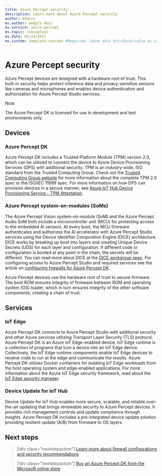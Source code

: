 ```yaml
---
title: Azure Percept security
description: Learn more about Azure Percept security
author: mimcco
ms.author: aedpls-docs
ms.service: azure-percept
ms.topic: conceptual
ms.date: 03/24/2021
ms.custom: template-concept #Required; leave this attribute/value as-is.
---
```


# Azure Percept security

Azure Percept devices are designed with a hardware root of trust. This built-in security helps protect inference data and privacy-sensitive sensors like cameras and microphones and enables device authentication and authorization for Azure Percept Studio services.

> [!NOTE]
> The Azure Percept DK is licensed for use in development and test environments only.

## Devices

### Azure Percept DK

Azure Percept DK includes a Trusted Platform Module (TPM) version 2.0, which can be utilized to connect the device to Azure Device Provisioning Services (DPS) with additional security. TPM is an industry-wide, ISO standard from the Trusted Computing Group. Check out the [Trusted Computing Group website](https://trustedcomputinggroup.org/resource/tpm-library-specification/) for more information about the complete TPM 2.0 spec or the ISO/IEC 11889 spec. For more information on how DPS can provision devices in a secure manner, see [Azure IoT Hub Device Provisioning Service - TPM Attestation](../iot-dps/concepts-tpm-attestation.md).

### Azure Percept system-on-modules (SoMs)

The Azure Percept Vision system-on-module (SoM) and the Azure Percept Audio SoM both include a microcontroller unit (MCU) for protecting access to the embedded AI sensors. At every boot, the MCU firmware authenticates and authorizes the AI accelerator with Azure Percept Studio services using the Device Identifier Composition Engine (DICE) architecture. DICE works by breaking up boot into layers and creating Unique Device Secrets (UDS) for each layer and configuration. If different code or configuration is booted at any point in the chain, the secrets will be different. You can read more about DICE at the [DICE workgroup spec](https://trustedcomputinggroup.org/work-groups/dice-architectures/). For configuring access to Azure Percept Studio and required services see the article on [configuring firewalls for Azure Percept DK](concept-security-configuration.md).

Azure Percept devices use the hardware root of trust to secure firmware. The boot ROM ensures integrity of firmware between ROM and operating system (OS) loader, which in turn ensures integrity of the other software components, creating a chain of trust.

## Services

### IoT Edge

Azure Percept DK connects to Azure Percept Studio with additional security and other Azure services utilizing Transport Layer Security (TLS) protocol. Azure Percept DK is an Azure IoT Edge-enabled device. IoT Edge runtime is a collection of programs that turn a device into an IoT Edge device. Collectively, the IoT Edge runtime components enable IoT Edge devices to receive code to run at the edge and communicate the results. Azure Percept DK utilizes Docker containers for isolating IoT Edge workloads from the host operating system and edge-enabled applications. For more information about the Azure IoT Edge security framework, read about the [IoT Edge security manager](../iot-edge/iot-edge-security-manager.md).

### Device Update for IoT Hub

Device Update for IoT Hub enables more secure, scalable, and reliable over-the-air updating that brings renewable security to Azure Percept devices. It provides rich management controls and update compliance through insights. Azure Percept DK includes a pre-integrated device update solution providing resilient update (A/B) from firmware to OS layers.

## Next steps

> [!div class="nextstepaction"]
> [Learn more about firewall configurations and security recommendations](concept-security-configuration.md)

> [!div class="nextstepaction"]
> [Buy an Azure Percept DK from the Microsoft online store](https://go.microsoft.com/fwlink/p/?LinkId=2155270)
